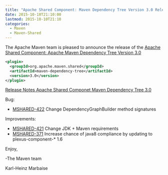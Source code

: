 ```yaml
---
title: "Apache Shared Component: Maven Dependency Tree Version 3.0 Released"
date: 2015-10-10T21:10:00
lastmod: 2015-10-10T21:10
categories:
  - Maven
  - Maven-Shared
---
```

The Apache Maven team is pleased to announce the release of the 
[Apache Shared Component: Apache Maven Dependency Tree Version 3.0](http://maven.apache.org/shared/maven-dependency-tree/)


```xml
<plugin>
  <groupId>org.apache.maven.shared</groupId>
  <artifactId>maven-dependency-tree</artifactId>
  <version>3.0</version>
</plugin>
```

<!-- more -->

[Release Notes Apache Shared Componet Maven Dependency Tree 3.0](https://issues.apache.org/jira/secure/ReleaseNote.jspa?projectId=12317922&version=12331490)

Bug:

 * [MSHARED-422](https://issues.apache.org/jira/browse/MSHARED-422) Change DependencyGraphBuilder method signatures

Improvements:

 * [MSHARED-421](https://issues.apache.org/jira/browse/MSHARED-421) Change JDK + Maven requirements
 * [MSHARED-371](https://issues.apache.org/jira/browse/MSHARED-371) Increase chance of java8 compliance by updating to plexus-component-* 1.6

Enjoy,

-The Maven team

Karl-Heinz Marbaise

